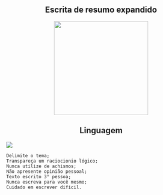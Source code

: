 <center>
<h2> Escrita de resumo expandido </h2>
</center>

<center>
<img src="https://cdn-icons.flaticon.com/png/512/1654/premium/1654343.png?token=exp=1653757167~hmac=cf4c443a50f8c9bd1a804575be712787" width="250px">
</center>

<center>
<h2> Linguagem </h2>
</center>

<img src="https://cdn-icons.flaticon.com/png/512/3281/premium/3281188.png?token=exp=1653757698~hmac=f40b6e9d81685ec8671accc47af0570d">

```
Delimite o tema;
Transpareça um raciocionio lógico;
Nunca utilize de achismos;
Não apresente opinião pessoal;
Texto escrito 3° pessoa;
Nunca escreva para você mesmo;
Cuidado em escrever dificil.
```


